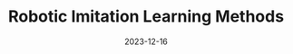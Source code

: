 ---
title: Robotic Imitation Learning Methods
description: IL series tech.
date: '2023-12-16'
tags:
  - SvelteKit
  - MDsveX
image: /series-imitation.png
draft: false
---